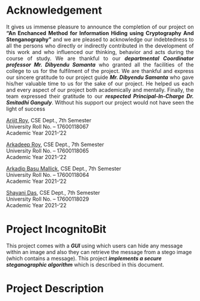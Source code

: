 # Acknowledgement

<p align=justify>It gives us immense pleasure to announce the completion of our project on <b>“An Enchanced Method for Information Hiding using Cryptography And Stenganography”</b> and we are pleased to acknowledge our indebtedness to all the persons who directly or indirectly contributed in the development of this work and who influenced our thinking, behavior and acts during the course of study. We are thankful to our <b><i>departmental Coordinator professor Mr. Dibyendu Samanta</i></b> who granted all the facilities of the college to us for the fulfilment of the project. We are thankful and express our sincere gratitude to our project guide <b><i>Mr. Dibyendu Samanta</i></b> who gave his/her valuable time to us for the sake of our project. He helped us each and every aspect of our project both academically and mentally. Finally, the team expressed their gratitude to our <b><i>respected Principal-In-Charge Dr. Smitadhi Ganguly</i></b>. Without his support our project would not have seen the light of success</p>

[Arijit Roy](https://www.linkedin.com/in/mr-arijit-roy/), CSE Dept., 7th Semester<br>
University Roll No. – 17600118067<br>
Academic Year 2021-‘22<br>

[Arkadeep Roy](https://www.linkedin.com/in/royarkaofficial/), CSE Dept., 7th Semester<br>
University Roll No. – 17600118065<br>
Academic Year 2021-‘22<br>

[Arkadip Basu Mallick](https://www.linkedin.com/in/abasuofficial/), CSE Dept., 7th Semester<br>
University Roll No. – 17600118064<br>
Academic Year 2021-‘22<br>

[Shayani Das](https://www.linkedin.com/in/shayaniofficial/), CSE Dept., 7th Semester<br>
University Roll No. – 17600118029<br>
Academic Year 2021-‘22<br>

# Project IncognitoBit

This project comes with a **_GUI_** using which users can hide any message within an image and also they can retrieve the message from a stego image (which contains a message). This project **_implements a secure steganographic algorithm_** which is described in this document.

# Project Description

